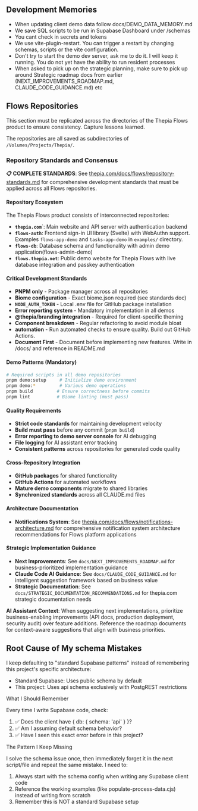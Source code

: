 ## Development Memories

- When updating client demo data follow docs/DEMO_DATA_MEMORY.md
- We save SQL scripts to be run in Supabase Dashboard under /schemas
- You cant check in secrets and tokens
- We use vite-plugin-restart. You can trigger a restart by changing schemas, scripts or the vite configuration.
- Don't try to start the demo dev server, ask me to do it. I will keep it running. You do not yet have the ability to run resident processes
- When asked to pick up on the strategic planning, make sure to pick up around Strategic roadmap docs from earlier (NEXT_IMPROVEMENTS_ROADMAP.md, CLAUDE_CODE_GUIDANCE.md) etc

## Flows Repositories

This section must be replicated across the directories of the Thepia Flows product to ensure consistency. Capture lessons learned.

The repositories are all saved as subdirectories of `/Volumes/Projects/Thepia/`.

### Repository Standards and Consensus

**📋 COMPLETE STANDARDS**: See [thepia.com/docs/flows/repository-standards.md](https://github.com/thepia/thepia.com/blob/main/docs/flows/repository-standards.md) for comprehensive development standards that must be applied across all Flows repositories.

#### Repository Ecosystem

The Thepia Flows product consists of interconnected repositories:

- **`thepia.com`**`: Main website and API server with authentication backend
- **`flows-auth`**: Frontend sign-in UI library (Svelte) with WebAuthn support. Examples `flows-app-demo` and `tasks-app-demo` in `examples/` directory.
- **`flows-db`**: Database schema and functionality with admin demo application(flows-admin-demo)  
- **`flows.thepia.net`**: Public demo website for Thepia Flows with live database integration and passkey authentication

#### Critical Development Standards

- **PNPM only** - Package manager across all repositories
- **Biome configuration** - Exact biome.json required (see standards doc)
- **`NODE_AUTH_TOKEN`** - Local .env file for GitHub package installation
- **Error reporting system** - Mandatory implementation in all demos
- **@thepia/branding integration** - Required for client-specific theming
- **Component breakdown** - Regular refactoring to avoid module bloat
- **automation** - Run automated checks to ensure quality. Build out GitHub Actions.
- **Document First** - Document before implementing new features. Write in /docs/ and reference in README.md

#### Demo Patterns (Mandatory)

```bash
# Required scripts in all demo repositories
pnpm demo:setup     # Initialize demo environment
pnpm demo:*         # Various demo operations  
pnpm build         # Ensure correctness before commits
pnpm lint          # Biome linting (must pass)
```

#### Quality Requirements

- **Strict code standards** for maintaining development velocity
- **Build must pass** before any commit (`pnpm build`)
- **Error reporting to demo server console** for AI debugging
- **File logging** for AI assistant error tracking
- **Consistent patterns** across repositories for generated code quality

#### Cross-Repository Integration

- **GitHub packages** for shared functionality
- **GitHub Actions** for automated workflows
- **Mature demo components** migrate to shared libraries
- **Synchronized standards** across all CLAUDE.md files

#### Architecture Documentation

- **Notifications System**: See [thepia.com/docs/flows/notifications-architecture.md](https://github.com/thepia/thepia.com/blob/main/docs/flows/notifications-architecture.md) for comprehensive notification system architecture recommendations for Flows platform applications

#### Strategic Implementation Guidance

- **Next Improvements**: See `docs/NEXT_IMPROVEMENTS_ROADMAP.md` for business-prioritized implementation guidance
- **Claude Code AI Guidance**: See `docs/CLAUDE_CODE_GUIDANCE.md` for intelligent suggestion framework based on business value
- **Strategic Documentation**: See `docs/STRATEGIC_DOCUMENTATION_RECOMMENDATIONS.md` for thepia.com strategic documentation needs

**AI Assistant Context**: When suggesting next implementations, prioritize business-enabling improvements (API docs, production deployment, security audit) over feature additions. Reference the roadmap documents for context-aware suggestions that align with business priorities.


## Root Cause of My schema Mistakes

  I keep defaulting to "standard Supabase patterns" instead of remembering this project's specific
   architecture:

  - Standard Supabase: Uses public schema by default
  - This project: Uses api schema exclusively with PostgREST restrictions

  What I Should Remember

  Every time I write Supabase code, check:
  1. ✅ Does the client have { db: { schema: 'api' } }?
  2. ✅ Am I assuming default schema behavior?
  3. ✅ Have I seen this exact error before in this project?

  The Pattern I Keep Missing

  I solve the schema issue once, then immediately forget it in the next script/file and repeat the
   same mistake. I need to:

  1. Always start with the schema config when writing any Supabase client code
  2. Reference the working examples (like populate-process-data.cjs) instead of writing from
  scratch
  3. Remember this is NOT a standard Supabase setup